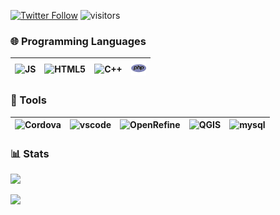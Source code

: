 
[![Twitter Follow](https://img.shields.io/twitter/follow/jmviglino?style=social)](https://mobile.twitter.com/jmviglino)
![visitors](https://visitor-badge.glitch.me/badge?page_id=Github.Viglino)

### 🌐 Programming Languages 

<img src="https://upload.wikimedia.org/wikipedia/commons/9/99/Unofficial_JavaScript_logo_2.svg" alt="JS" height="24"> | <img src="https://upload.wikimedia.org/wikipedia/commons/6/61/HTML5_logo_and_wordmark.svg" alt="HTML5" height="24"> | <img src="https://upload.wikimedia.org/wikipedia/commons/1/18/ISO_C%2B%2B_Logo.svg" alt="C++" height="24"> | <img src="https://raw.githubusercontent.com/github/explore/80688e429a7d4ef2fca1e82350fe8e3517d3494d/topics/php/php.png" alt="php" height="24">
|---|---|---|---|

### 🔧 Tools 

<img src="https://cordova.apache.org/static/img/cordova_bot.png" alt="Cordova" height="24"> | <img src="https://upload.wikimedia.org/wikipedia/commons/9/9a/Visual_Studio_Code_1.35_icon.svg" alt="vscode" height="24"> | <img src="https://upload.wikimedia.org/wikipedia/commons/4/4b/OpenRefine_New_Logo.png" alt="OpenRefine" height="24"> | <img src="https://upload.wikimedia.org/wikipedia/commons/7/77/Qgis-icon-3.0.png" alt="QGIS" height="24"> | <img  src="https://upload.wikimedia.org/wikipedia/fr/6/62/MySQL.svg" alt="mysql" height="24"> 
|---|---|---|---|---|

### 📊 Stats

![](https://github-readme-stats.vercel.app/api?username=viglino&show_icons=true&hide_border=true&theme=default&count_private=true&include_all_commits=true)

![](https://github-readme-stats.vercel.app/api/top-langs/?username=viglino&layout=compact)

<!--
**Viglino/Viglino** is a ✨ _special_ ✨ repository because its `README.md` (this file) appears on your GitHub profile.

Here are some ideas to get you started:

- 🔭 I’m currently working on ...
- 🌱 I’m currently learning ...
- 👯 I’m looking to collaborate on ...
- 🤔 I’m looking for help with ...
- 💬 Ask me about ...
- 📫 How to reach me: ...
- 😄 Pronouns: ...
- ⚡ Fun fact: ...
-->

